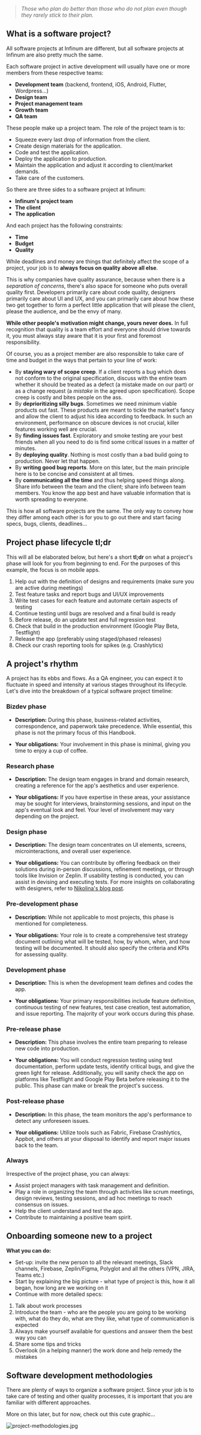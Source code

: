 > *Those who plan do better than those who do not plan even though they rarely stick to their plan.*

## What is a software project?

All software projects at Infinum are different, but all software projects at Infinum are also pretty much the same.

Each software project in active development will usually have one or more members from these respective teams:

- **Development team** (backend, frontend, iOS, Android, Flutter, Wordpress...)
- **Design team**
- **Project management team**
- **Growth team**
- **QA team**

These people make up a project team. The role of the project team is to:

- Squeeze every last drop of information from the client.
- Create design materials for the application.
- Code and test the application.
- Deploy the application to production.
- Maintain the application and adjust it according to client/market demands.
- Take care of the customers.

So there are three sides to a software project at Infinum:

- **Infinum's project team**
- **The client**
- **The application**

And each project has the following constraints:

- **Time**
- **Budget**
- **Quality**

While deadlines and money are things that definitely affect the scope of a project, your job is to **always focus on quality above all else**.

This is why companies have quality assurance, because when there is a _separation of concerns_, there's also space for someone who puts overall quality first. Developers primarily care about code quality, designers primarily care about UI and UX, and you can primarily care about how these two get together to form a perfect little application that will please the client, please the audience, and be the envy of many.

**While other people's motivation might change, yours never does.** In full recognition that quality is a team effort and everyone should drive towards it, you must always stay aware that it is your first and foremost responsibility.

Of course, you as a project member are also responsible to take care of time and budget in the ways that pertain to your line of work:

- By **staying wary of scope creep**. If a client reports a bug which does not conform to the original specification, discuss with the entire team whether it should be treated as a defect (a mistake made on our part) or as a change request (a _mistake_ in the agreed upon specification). Scope creep is costly and bites people on the ass.
- By **deprioritizing silly bugs**. Sometimes we need minimum viable products out fast. These products are meant to tickle the market's fancy and allow the client to adjust his idea according to feedback. In such an environment, performance on obscure devices is not crucial, killer features working well are crucial.
- By **finding issues fast**. Exploratory and smoke testing are your best friends when all you need to do is find some critical issues in a matter of minutes.
- By **deploying quality**. Nothing is most costly than a bad build going to production. Never let that happen.
- By **writing good bug reports**. More on this later, but the main principle here is to be concise and consistent at all times.
- By **communicating all the time** and thus helping speed things along. Share info between the team and the client; share info between team members. You know the app best and have valuable information that is worth spreading to everyone.

This is how all software projects are the same. The only way to convey how they differ among each other is for you to go out there and start facing specs, bugs, clients, deadlines...

## Project phase lifecycle tl;dr

This will all be elaborated below, but here's a short **tl;dr** on what a project's phase will look for you from beginning to end. For the purposes of this example, the focus is on mobile apps.

1. Help out with the definition of designs and requirements (make sure you are active during meetings)
2. Test feature tasks and report bugs and UI/UX improvements
3. Write test cases for each feature and automate certain aspects of testing
4. Continue testing until bugs are resolved and a final build is ready
5. Before release, do an update test and full regression test
6. Check that build in the production environment (Google Play Beta, Testflight)
7. Release the app (preferably using staged/phased releases)
8. Check our crash reporting tools for spikes (e.g. Crashlytics)

## A project's rhythm

A project has its ebbs and flows. As a QA engineer, you can expect it to fluctuate in speed and intensity at various stages throughout its lifecycle. Let's dive into the breakdown of a typical software project timeline:

### Bizdev phase

- **Description:** During this phase, business-related activities, correspondence, and paperwork take precedence. While essential, this phase is not the primary focus of this Handbook.

- **Your obligations:** Your involvement in this phase is minimal, giving you time to enjoy a cup of coffee.

### Research phase

- **Description:** The design team engages in brand and domain research, creating a reference for the app's aesthetics and user experience.

- **Your obligations:** If you have expertise in these areas, your assistance may be sought for interviews, brainstorming sessions, and input on the app's eventual look and feel. Your level of involvement may vary depending on the project.

### Design phase

- **Description:** The design team concentrates on UI elements, screens, microinteractions, and overall user experience.

- **Your obligations:** You can contribute by offering feedback on their solutions during in-person discussions, refinement meetings, or through tools like Invision or Zeplin. If usability testing is conducted, you can assist in devising and executing tests. For more insights on collaborating with designers, refer to [Nikolina's blog post](https://infinum.co/the-capsized-eight/the-qa-fairy-godmother-10-practices-for-happily-ever-after).

### Pre-development phase

- **Description:** While not applicable to most projects, this phase is mentioned for completeness.

- **Your obligations:** Your role is to create a comprehensive test strategy document outlining what will be tested, how, by whom, when, and how testing will be documented. It should also specify the criteria and KPIs for assessing quality.

### Development phase

- **Description:** This is when the development team defines and codes the app.

- **Your obligations:** Your primary responsibilities include feature definition, continuous testing of new features, test case creation, test automation, and issue reporting. The majority of your work occurs during this phase.

### Pre-release phase

- **Description:** This phase involves the entire team preparing to release new code into production.

- **Your obligations:** You will conduct regression testing using test documentation, perform update tests, identify critical bugs, and give the green light for release. Additionally, you will sanity check the app on platforms like Testflight and Google Play Beta before releasing it to the public. This phase can make or break the project's success.

### Post-release phase

- **Description:** In this phase, the team monitors the app's performance to detect any unforeseen issues.

- **Your obligations:** Utilize tools such as Fabric, Firebase Crashlytics, Appbot, and others at your disposal to identify and report major issues back to the team.

### Always

Irrespective of the project phase, you can always:

- Assist project managers with task management and definition.
- Play a role in organizing the team through activities like scrum meetings, design reviews, testing sessions, and ad hoc meetings to reach consensus on issues.
- Help the client understand and test the app.
- Contribute to maintaining a positive team spirit.

## Onboarding someone new to a project

**What you can do:**

* Set-up: invite the new person to all the relevant meetings, Slack channels, Firebase, Zeplin/Figma, Polyglot and all the others (VPN, JIRA, Teams etc.)
* Start by explaining the big picture - what type of project is this, how it all began, how long are we working on it
* Continue with more detailed specs:

1. Talk about work processes
2. Introduce the team - who are the people you are going to be working with, what do they do, what are they like, what type of communication is expected
3. Always make yourself available for questions and answer them the best way you can 
4. Share some tips and tricks
5. Overlook (in a helping manner) the work done and help remedy the mistakes

## Software development methodologies

There are plenty of ways to organize a software project. Since your job is to take care of testing and other quality processes, it is important that you are familiar with different approaches.

More on this later, but for now, check out this cute graphic...

![project-methodologies.jpg](/img/project-methodologies.jpg)
